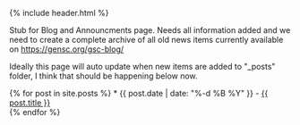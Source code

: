 {% include header.html %}

Stub for Blog and Announcments page.
Needs all information added and we need to create a complete archive of all old news items currently available on <https://gensc.org/gsc-blog/>

Ideally this page will auto update when new items are added to "_posts" folder, I think that should be happening below now.

<ui>
  {% for post in site.posts %}
  * {{ post.date | date: "%-d %B %Y" }} - <a href="{{ site.url }}{{ post.url }}">{{ post.title }}</a>
        <br>
  {% endfor %}
</ui>
